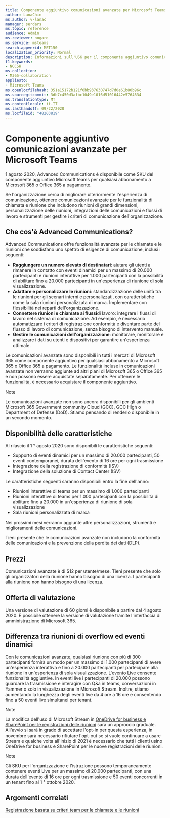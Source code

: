 ```yaml
---
title: Componente aggiuntivo comunicazioni avanzate per Microsoft Teams
author: LanaChin
ms.author: v-lanac
manager: serdars
ms.topic: reference
audience: Admin
ms.reviewer: nogaro
ms.service: msteams
search.appverid: MET150
localization_priority: Normal
description: Informazioni sull'USK per il componente aggiuntivo comunicazioni avanzate per Microsoft teams.
f1.keywords:
- NOCSH
ms.collection:
- M365-collaboration
appliesto:
- Microsoft Teams
ms.openlocfilehash: 351a15172b121f0bb937630747d7d0e61b80b96c
ms.sourcegitcommit: 3db7c450d3afbc1049e1016d51016442e5764634
ms.translationtype: MT
ms.contentlocale: it-IT
ms.lasthandoff: 09/22/2020
ms.locfileid: "48203819"
---
```

# <a name="advanced-communications-add-on-for-microsoft-teams"></a>Componente aggiuntivo comunicazioni avanzate per Microsoft Teams

1 agosto 2020, Advanced Communications è disponibile come SKU del componente aggiuntivo Microsoft teams per qualsiasi abbonamento a Microsoft 365 o Office 365 a pagamento.

Se l'organizzazione cerca di migliorare ulteriormente l'esperienza di comunicazione, ottenere comunicazioni avanzate per le funzionalità di chiamata e riunione che includono riunioni di grandi dimensioni, personalizzazione delle riunioni, integrazioni delle comunicazioni e flussi di lavoro e strumenti per gestire i criteri di comunicazione dell'organizzazione.

## <a name="what-is-advanced-communications"></a>Che cos'è Advanced Communications?

Advanced Communications offre funzionalità avanzate per le chiamate e le riunioni che soddisfano uno spettro di esigenze di comunicazione, inclusi i seguenti:

- **Raggiungere un numero elevato di destinatari**: aiutare gli utenti a rimanere in contatto con eventi dinamici per un massimo di 20.000 partecipanti e riunioni interattive per 1.000 partecipanti con la possibilità di abilitare fino a 20.000 partecipanti in un'esperienza di riunione di sola visualizzazione.
- **Adattare e personalizzare le riunioni**: standardizzazione delle unità tra le riunioni per gli scenari interni e personalizzati, con caratteristiche come la sala riunioni personalizzata di marca. Implementare con flessibilità nei reparti dell'organizzazione. 
- **Connettere riunioni e chiamate ai flussi**di lavoro: integrare i flussi di lavoro nel sistema di comunicazione. Ad esempio, è necessario automatizzare i criteri di registrazione conformità e diventare parte del flusso di lavoro di comunicazione, senza bisogno di intervento manuale.  
- **Gestire le comunicazioni dell'organizzazione**: monitorare, monitorare e analizzare i dati su utenti e dispositivi per garantire un'esperienza ottimale.

Le comunicazioni avanzate sono disponibili in tutti i mercati di Microsoft 365 come componente aggiuntivo per qualsiasi abbonamento a Microsoft 365 o Office 365 a pagamento. Le funzionalità incluse in comunicazioni avanzate non verranno aggiunte ad altri piani di Microsoft 365 o Office 365 e non possono essere acquistate separatamente. Per ottenere le funzionalità, è necessario acquistare il componente aggiuntivo.

> [!NOTE]
> Le comunicazioni avanzate non sono ancora disponibili per gli ambienti Microsoft 365 Government community Cloud (GCC), GCC High o Department of Defense (DoD). Stiamo pensando di renderlo disponibile in un secondo momento.

## <a name="feature-availability"></a>Disponibilità delle caratteristiche

Al rilascio il 1 ° agosto 2020 sono disponibili le caratteristiche seguenti:

- Supporto di eventi dinamici per un massimo di 20.000 partecipanti, 50 eventi contemporanei, durata dell'evento di 16 ore per ogni trasmissione
- Integrazione della registrazione di conformità (ISV)
- Integrazione della soluzione di Contact Center (ISV)

Le caratteristiche seguenti saranno disponibili entro la fine dell'anno:

- Riunioni interattive di teams per un massimo di 1.000 partecipanti
- Riunioni interattive di teams per 1.000 partecipanti con la possibilità di abilitare fino a 20.000 in un'esperienza di riunione di sola visualizzazione
- Sala riunioni personalizzata di marca

Nei prossimi mesi verranno aggiunte altre personalizzazioni, strumenti e miglioramenti delle comunicazioni. 

Tieni presente che le comunicazioni avanzate non includono la conformità delle comunicazioni e la prevenzione della perdita dei dati (DLP).

## <a name="pricing"></a>Prezzi

Comunicazioni avanzate è di $12 per utente/mese. Tieni presente che solo gli organizzatori della riunione hanno bisogno di una licenza. I partecipanti alla riunione non hanno bisogno di una licenza.

## <a name="trial-offer"></a>Offerta di valutazione

Una versione di valutazione di 60 giorni è disponibile a partire dal 4 agosto 2020. È possibile ottenere la versione di valutazione tramite l'interfaccia di amministrazione di Microsoft 365.

## <a name="difference-between-overflow-meetings-and-live-events"></a>Differenza tra riunioni di overflow ed eventi dinamici

Con le comunicazioni avanzate, qualsiasi riunione con più di 300 partecipanti fornirà un modo per un massimo di 1.000 partecipanti di avere un'esperienza interattiva e fino a 20.000 partecipanti per partecipare alla riunione in un'esperienza di sola visualizzazione. L'evento Live consente funzionalità aggiuntive. In eventi live i partecipanti di 20.000 possono guardare la trasmissione e interagire con Q&a in teams, conversazioni in Yammer o solo in visualizzazione in Microsoft Stream. Inoltre, stiamo aumentando la lunghezza degli eventi live da 4 ore a 16 ore e consentendo fino a 50 eventi live simultanei per tenant. 

>[!Note]
> La modifica dell'uso di Microsoft Stream in [OneDrive for business e SharePoint per le registrazioni delle riunioni](../tmr-meeting-recording-change.md) sarà un approccio graduale. All'avvio si sarà in grado di accettare l'opt-in per questa esperienza, in novembre sarà necessario rifiutare l'opt-out se si vuole continuare a usare Stream e qualche volta all'inizio di 2021 è necessario che tutti i clienti usino OneDrive for business e SharePoint per le nuove registrazioni delle riunioni.

> [!NOTE]
> Gli SKU per l'organizzazione e l'istruzione possono temporaneamente contenere eventi Live per un massimo di 20.000 partecipanti, con una durata dell'evento di 16 ore per ogni trasmissione e 50 eventi concorrenti in un tenant fino al 1 ° ottobre 2020.

## <a name="related-topics"></a>Argomenti correlati

[Registrazione basata su criteri team per le chiamate e le riunioni](https://docs.microsoft.com/MicrosoftTeams/teams-recording-policy)
